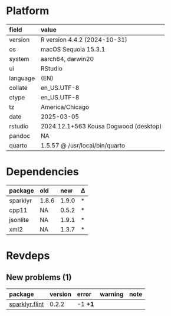 # Platform

|field    |value                                 |
|:--------|:-------------------------------------|
|version  |R version 4.4.2 (2024-10-31)          |
|os       |macOS Sequoia 15.3.1                  |
|system   |aarch64, darwin20                     |
|ui       |RStudio                               |
|language |(EN)                                  |
|collate  |en_US.UTF-8                           |
|ctype    |en_US.UTF-8                           |
|tz       |America/Chicago                       |
|date     |2025-03-05                            |
|rstudio  |2024.12.1+563 Kousa Dogwood (desktop) |
|pandoc   |NA                                    |
|quarto   |1.5.57 @ /usr/local/bin/quarto        |

# Dependencies

|package  |old   |new   |Δ  |
|:--------|:-----|:-----|:--|
|sparklyr |1.8.6 |1.9.0 |*  |
|cpp11    |NA    |0.5.2 |*  |
|jsonlite |NA    |1.9.1 |*  |
|xml2     |NA    |1.3.7 |*  |

# Revdeps

## New problems (1)

|package        |version |error     |warning |note |
|:--------------|:-------|:---------|:-------|:----|
|[sparklyr.flint](problems.md#sparklyrflint)|0.2.2   |-1 __+1__ |        |     |

